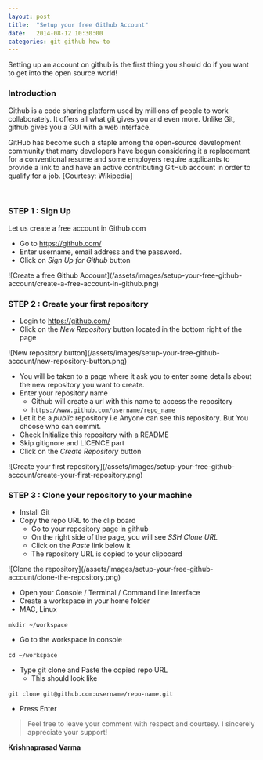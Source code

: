 ```yaml
---
layout: post
title:  "Setup your free Github Account"
date:   2014-08-12 10:30:00
categories: git github how-to
---
```


Setting up an account on github is the first thing you should do if you want to get into the open source world!

### Introduction ###

Github is a code sharing platform used by millions of people to work collaborately. It offers all what git gives you and even more. Unlike Git, github gives you a GUI with a web interface.

GitHub has become such a staple among the open-source development community that many developers have begun considering it a replacement for a conventional resume and some employers require applicants to provide a link to and have an active contributing GitHub account in order to qualify for a job. [Courtesy: Wikipedia]

<br/>

### STEP 1 : Sign Up ###

Let us create a free account in Github.com

- Go to https://github.com/
- Enter username, email address and the password.
- Click on *Sign Up for Github* button

<span class="image">
![Create a free Github Account](/assets/images/setup-your-free-github-account/create-a-free-account-in-github.png)
</span>

<br/>

### STEP 2 : Create your first repository ###

- Login to https://github.com/
- Click on the *New Repository* button located in the bottom right of the page

<span class="image">
![New repository button](/assets/images/setup-your-free-github-account/new-repository-button.png)
</span>

<br/>

- You will be taken to a page where it ask you to enter some details about the new repository you want to create.
- Enter your repository name
  - Github will create a url with this name to access the repository
  - `https://www.github.com/username/repo_name`
- Let it be a *public* repository i.e Anyone can see this repository. But You choose who can commit.
- Check Initialize this repository with a README
- Skip gitignore and LICENCE part
- Click on the *Create Repository* button

<span class="image">
![Create your first repository](/assets/images/setup-your-free-github-account/create-your-first-repository.png)
</span>

<br>

### STEP 3 : Clone your repository to your machine ###

- Install Git
- Copy the repo URL to the clip board
  - Go to your repository page in github
  - On the right side of the page, you will see *SSH Clone URL*
  - Click on the *Paste* link below it
  - The repository URL is copied to your clipboard

<span class="image">
![Clone the repository](/assets/images/setup-your-free-github-account/clone-the-repository.png)
</span>

- Open your Console / Terminal / Command line Interface
- Create a workspace in your home folder
- MAC, Linux

`mkdir ~/workspace`

- Go to the workspace in console

`cd ~/workspace`

- Type git clone and Paste the copied repo URL
  - This should look like

`git clone git@github.com:username/repo-name.git`

- Press Enter


> Feel free to leave your comment with respect and courtesy. I sincerely appreciate your support!

<div class="pull-right"><strong>Krishnaprasad Varma</strong></div>
<div class="clearfix"></div>


[mrug]: http://www.meetup.com/Mysore-Ruby-User-Group/events/195213512/ "Mysore Ruby User Group"
[cdn]: http://en.wikipedia.org/wiki/Content_delivery_network "Content Delivery Network"
[godaddy]: http://www.godaddy.com/ "GoDaddy makes registering Domain Names fast, simple, and affordable. Find out why so many business owners chose GoDaddy to be their Domain Name Registrar."
[gophercon]: https://gophercon.in "The official site of GopherConIndia. A Go programming language conference in India."
[qwinix]: http://qwinixtech.com "Qwinix Technologies - Innovative End to End IT Solutions for your Business"
[kpvarma]: http://kpvarma.com "kpvarma.com - My Thoughts"
[trello]: http://trello.com
[jekyll]: http://jekyllrb.com
[github-pages]: https://pages.github.com/
[github-pages-more]: https://github.com/blog/1715-faster-more-awesome-github-pages